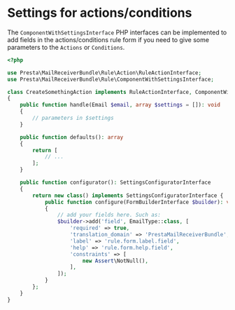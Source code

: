 # Settings for actions/conditions

The `ComponentWithSettingsInterface` PHP interfaces can be implemented to add fields in the actions/conditions rule form if you need to give some parameters to the `Actions` or `Conditions`.

```php
<?php

use Presta\MailReceiverBundle\Rule\Action\RuleActionInterface;
use Presta\MailReceiverBundle\Rule\ComponentWithSettingsInterface;

class CreateSomethingAction implements RuleActionInterface, ComponentWithSettingsInterface
{
    public function handle(Email $email, array $settings = []): void
    {
        // parameters in $settings
    }

    public function defaults(): array
    {
        return [
            // ...
        ];
    }

    public function configurator(): SettingsConfiguratorInterface
    {
        return new class() implements SettingsConfiguratorInterface {
            public function configure(FormBuilderInterface $builder): void
            {
                // add your fields here. Such as:
                $builder->add('field', EmailType::class, [
                    'required' => true,
                    'translation_domain' => 'PrestaMailReceiverBundle',
                    'label' => 'rule.form.label.field',
                    'help' => 'rule.form.help.field',
                    'constraints' => [
                        new Assert\NotNull(),
                    ],
                ]);
            }
        };
    }
}
```